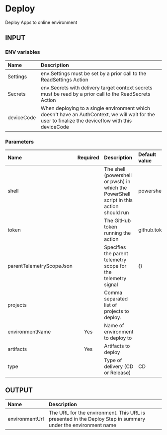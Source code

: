 # Deploy
Deploy Apps to online environment

## INPUT

### ENV variables
| Name | Description |
| :-- | :-- |
| Settings | env.Settings must be set by a prior call to the ReadSettings Action |
| Secrets | env.Secrets with delivery target context secrets must be read by a prior call to the ReadSecrets Action |
| deviceCode | When deploying to a single environment which doesn't have an AuthContext, we will wait for the user to finalize the deviceflow with this deviceCode |

### Parameters
| Name | Required | Description | Default value |
| :-- | :-: | :-- | :-- |
| shell | | The shell (powershell or pwsh) in which the PowerShell script in this action should run | powershell |
| token | | The GitHub token running the action | github.token |
| parentTelemetryScopeJson | | Specifies the parent telemetry scope for the telemetry signal | {} |
| projects | | Comma separated list of projects to deploy. | |
| environmentName | Yes | Name of environment to deploy to |
| artifacts | Yes | Artifacts to deploy |
| type | | Type of delivery (CD or Release) | CD |

## OUTPUT
| Name | Description |
| :-- | :-- |
| environmentUrl | The URL for the environment. This URL is presented in the Deploy Step in summary under the environment name |
